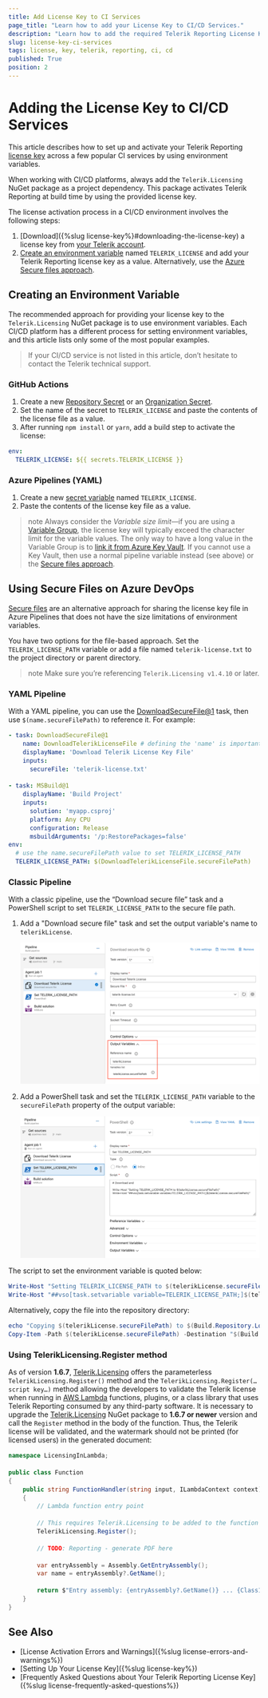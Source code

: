 ```yaml
---
title: Add License Key to CI Services
page_title: "Learn how to add your License Key to CI/CD Services."
description: "Learn how to add the required Telerik Reporting License Key to CI/CD Services after the 2025 Q1 (19.0.25.211) release."
slug: license-key-ci-services
tags: license, key, telerik, reporting, ci, cd
published: True
position: 2
---
```


# Adding the License Key to CI/CD Services

This article describes how to set up and activate your Telerik Reporting [license key](https://www.telerik.com/account/your-licenses/license-keys) across a few popular CI services by using environment variables.

When working with CI/CD platforms, always add the `Telerik.Licensing` NuGet package as a project dependency. This package activates Telerik Reporting at build time by using the provided license key.

The license activation process in a CI/CD environment involves the following steps:

1. [Download]({%slug license-key%}#downloading-the-license-key) a license key from [your Telerik account](https://www.telerik.com/account/your-licenses/license-keys).
1. [Create an environment variable](#creating-an-environment-variable) named `TELERIK_LICENSE` and add your Telerik Reporting license key as a value. Alternatively, use the [Azure Secure files approach](#using-secure-files-on-azure-devops).

## Creating an Environment Variable

The recommended approach for providing your license key to the `Telerik.Licensing` NuGet package is to use environment variables. Each CI/CD platform has a different process for setting environment variables, and this article lists only some of the most popular examples.

> If your CI/CD service is not listed in this article, don’t hesitate to contact the Telerik technical support.

### GitHub Actions

1. Create a new [Repository Secret](https://docs.github.com/en/actions/reference/encrypted-secrets#creating-encrypted-secrets-for-a-repository) or an [Organization Secret](https://docs.github.com/en/actions/reference/encrypted-secrets#creating-encrypted-secrets-for-an-organization).
1. Set the name of the secret to `TELERIK_LICENSE` and paste the contents of the license file as a value.
1. After running `npm install` or `yarn`, add a build step to activate the license:

```yaml
env:
  TELERIK_LICENSE: ${{ secrets.TELERIK_LICENSE }}
```

### Azure Pipelines (YAML)

1. Create a new [secret variable](https://learn.microsoft.com/en-us/azure/devops/pipelines/process/variables?view=azure-devops&tabs=yaml%2Cbatch#secret-variables) named `TELERIK_LICENSE`.
1. Paste the contents of the license key file as a value.

> note Always consider the _Variable size limit_—if you are using a [Variable Group](https://learn.microsoft.com/en-us/azure/devops/pipelines/library/variable-groups?view=azure-devops&tabs=azure-pipelines-ui%2Cyaml), the license key will typically exceed the character limit for the variable values. The only way to have a long value in the Variable Group is to [link it from Azure Key Vault](https://learn.microsoft.com/en-us/azure/devops/pipelines/library/link-variable-groups-to-key-vaults?view=azure-devops). If you cannot use a Key Vault, then use a normal pipeline variable instead (see above) or the [Secure files approach](#using-secure-files-on-azure-devops).

## Using Secure Files on Azure DevOps

[Secure files](https://learn.microsoft.com/en-us/azure/devops/pipelines/library/secure-files?view=azure-devops) are an alternative approach for sharing the license key file in Azure Pipelines that does not have the size limitations of environment variables.

You have two options for the file-based approach. Set the `TELERIK_LICENSE_PATH` variable or add a file named `telerik-license.txt` to the project directory or parent directory.

> note Make sure you’re referencing `Telerik.Licensing v1.4.10` or later.

### YAML Pipeline

With a YAML pipeline, you can use the [DownloadSecureFile@1](https://learn.microsoft.com/en-us/azure/devops/pipelines/tasks/reference/download-secure-file-v1?view=azure-pipelines) task, then use `$(name.secureFilePath)` to reference it. For example:

```yaml
- task: DownloadSecureFile@1
    name: DownloadTelerikLicenseFile # defining the 'name' is important
    displayName: 'Download Telerik License Key File'
    inputs:
      secureFile: 'telerik-license.txt'

- task: MSBuild@1
    displayName: 'Build Project'
    inputs:
      solution: 'myapp.csproj'
      platform: Any CPU
      configuration: Release
      msbuildArguments: '/p:RestorePackages=false'
env:
  # use the name.secureFilePath value to set TELERIK_LICENSE_PATH
  TELERIK_LICENSE_PATH: $(DownloadTelerikLicenseFile.secureFilePath)
```

### Classic Pipeline

With a classic pipeline, use the “Download secure file” task and a PowerShell script to set `TELERIK_LICENSE_PATH` to the secure file path.

1. Add a "Download secure file" task and set the output variable's name to `telerikLicense`.

   ![Download Telerik License as secure file on Azure DevOps through Classic Pipeline.](images/download-telerik-license-secure-file.png)

1. Add a PowerShell task and set the `TELERIK_LICENSE_PATH` variable to the `secureFilePath` property of the output variable:

   ![Set Telerik License Path on Azure DevOps through Classic Pipeline.](images/set-telerik-license-path.png)

The script to set the environment variable is quoted below:

```powershell
Write-Host "Setting TELERIK_LICENSE_PATH to $(telerikLicense.secureFilePath)"
Write-Host "##vso[task.setvariable variable=TELERIK_LICENSE_PATH;]$(telerikLicense.secureFilePath)"
```

Alternatively, copy the file into the repository directory:

```powershell
echo "Copying $(telerikLicense.secureFilePath) to $(Build.Repository.LocalPath)/telerik-license.txt"
Copy-Item -Path $(telerikLicense.secureFilePath) -Destination "$(Build.Repository.LocalPath)/telerik-license.txt" -Force
```

### Using TelerikLicensing.Register method

As of version **1.6.7**, [Telerik.Licensing](https://www.nuget.org/packages/Telerik.Licensing) offers the parameterless `TelerikLicensing.Register()` method and the `TelerikLicensing.Register(…script key…)` method allowing the developers to validate the Telerik license when running in [AWS Lambda](https://docs.aws.amazon.com/lambda/latest/dg/welcome.html) functions, plugins, or a class library that uses Telerik Reporting consumed by any third-party software. It is necessary to upgrade the [Telerik.Licensing](https://www.nuget.org/packages/Telerik.Licensing/1.6.7) NuGet package to **1.6.7 or newer** version and call the `Register` method in the body of the function. Thus, the Telerik license will be validated, and the watermark should not be printed (for licensed users) in the generated document:

```C#
namespace LicensingInLambda;

public class Function
{
    public string FunctionHandler(string input, ILambdaContext context)
    {
        // Lambda function entry point

        // This requires Telerik.Licensing to be added to the function project
        TelerikLicensing.Register();

        // TODO: Reporting - generate PDF here

        var entryAssembly = Assembly.GetEntryAssembly();
        var name = entryAssembly?.GetName();

        return $"Entry assembly: {entryAssembly?.GetName()} ... {Class1.DoYourMagic()}";
    }
}
```

## See Also

- [License Activation Errors and Warnings]({%slug license-errors-and-warnings%})
- [Setting Up Your License Key]({%slug license-key%})
- [Frequently Asked Questions about Your Telerik Reporting License Key]({%slug license-frequently-asked-questions%})
